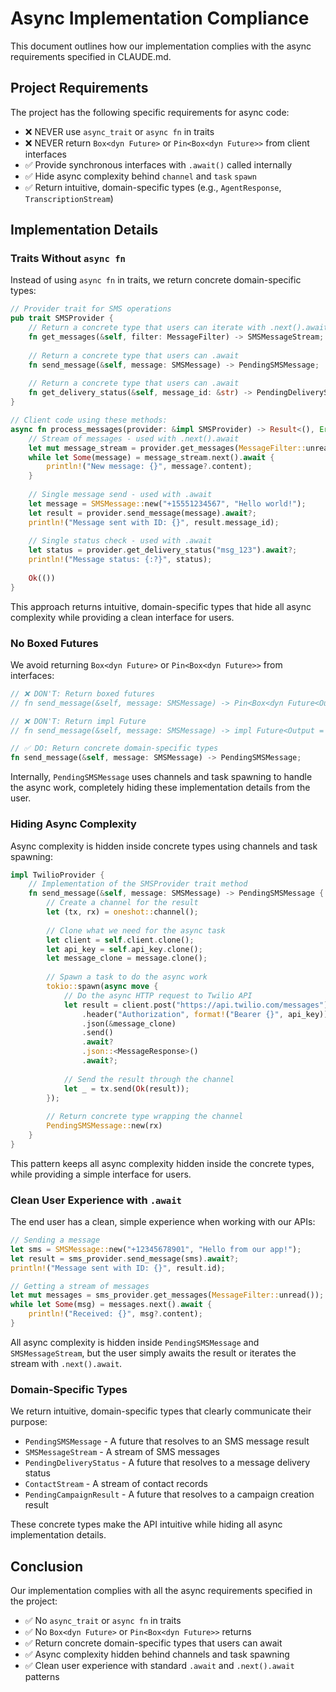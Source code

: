 # Async Implementation Compliance

This document outlines how our implementation complies with the async requirements specified in CLAUDE.md.

## Project Requirements

The project has the following specific requirements for async code:

- ❌ NEVER use `async_trait` or `async fn` in traits
- ❌ NEVER return `Box<dyn Future>` or `Pin<Box<dyn Future>>` from client interfaces
- ✅ Provide synchronous interfaces with `.await()` called internally
- ✅ Hide async complexity behind `channel` and `task` `spawn`
- ✅ Return intuitive, domain-specific types (e.g., `AgentResponse`, `TranscriptionStream`)

## Implementation Details

### Traits Without `async fn`

Instead of using `async fn` in traits, we return concrete domain-specific types:

```rust
// Provider trait for SMS operations
pub trait SMSProvider {
    // Return a concrete type that users can iterate with .next().await
    fn get_messages(&self, filter: MessageFilter) -> SMSMessageStream;
    
    // Return a concrete type that users can .await
    fn send_message(&self, message: SMSMessage) -> PendingSMSMessage;
    
    // Return a concrete type that users can .await
    fn get_delivery_status(&self, message_id: &str) -> PendingDeliveryStatus;
}

// Client code using these methods:
async fn process_messages(provider: &impl SMSProvider) -> Result<(), Error> {
    // Stream of messages - used with .next().await
    let mut message_stream = provider.get_messages(MessageFilter::unread());
    while let Some(message) = message_stream.next().await {
        println!("New message: {}", message?.content);
    }
    
    // Single message send - used with .await
    let message = SMSMessage::new("+15551234567", "Hello world!");
    let result = provider.send_message(message).await?;
    println!("Message sent with ID: {}", result.message_id);
    
    // Single status check - used with .await
    let status = provider.get_delivery_status("msg_123").await?;
    println!("Message status: {:?}", status);
    
    Ok(())
}
```

This approach returns intuitive, domain-specific types that hide all async complexity while providing a clean interface for users.

### No Boxed Futures

We avoid returning `Box<dyn Future>` or `Pin<Box<dyn Future>>` from interfaces:

```rust
// ❌ DON'T: Return boxed futures
// fn send_message(&self, message: SMSMessage) -> Pin<Box<dyn Future<Output = Result<MessageResponse, Error>> + Send>>;

// ❌ DON'T: Return impl Future
// fn send_message(&self, message: SMSMessage) -> impl Future<Output = Result<MessageResponse, Error>> + Send;

// ✅ DO: Return concrete domain-specific types
fn send_message(&self, message: SMSMessage) -> PendingSMSMessage;
```

Internally, `PendingSMSMessage` uses channels and task spawning to handle the async work, completely hiding these implementation details from the user.

### Hiding Async Complexity

Async complexity is hidden inside concrete types using channels and task spawning:

```rust
impl TwilioProvider {
    // Implementation of the SMSProvider trait method
    fn send_message(&self, message: SMSMessage) -> PendingSMSMessage {
        // Create a channel for the result
        let (tx, rx) = oneshot::channel();
        
        // Clone what we need for the async task
        let client = self.client.clone();
        let api_key = self.api_key.clone();
        let message_clone = message.clone();
        
        // Spawn a task to do the async work
        tokio::spawn(async move {
            // Do the async HTTP request to Twilio API
            let result = client.post("https://api.twilio.com/messages")
                .header("Authorization", format!("Bearer {}", api_key))
                .json(&message_clone)
                .send()
                .await?
                .json::<MessageResponse>()
                .await?;
                
            // Send the result through the channel
            let _ = tx.send(Ok(result));
        });
        
        // Return concrete type wrapping the channel
        PendingSMSMessage::new(rx)
    }
}
```

This pattern keeps all async complexity hidden inside the concrete types, while providing a simple interface for users.

### Clean User Experience with `.await`

The end user has a clean, simple experience when working with our APIs:

```rust
// Sending a message
let sms = SMSMessage::new("+12345678901", "Hello from our app!");
let result = sms_provider.send_message(sms).await?;
println!("Message sent with ID: {}", result.id);

// Getting a stream of messages
let mut messages = sms_provider.get_messages(MessageFilter::unread());
while let Some(msg) = messages.next().await {
    println!("Received: {}", msg?.content);
}
```

All async complexity is hidden inside `PendingSMSMessage` and `SMSMessageStream`, but the user simply awaits the result or iterates the stream with `.next().await`.

### Domain-Specific Types

We return intuitive, domain-specific types that clearly communicate their purpose:

- `PendingSMSMessage` - A future that resolves to an SMS message result
- `SMSMessageStream` - A stream of SMS messages
- `PendingDeliveryStatus` - A future that resolves to a message delivery status
- `ContactStream` - A stream of contact records
- `PendingCampaignResult` - A future that resolves to a campaign creation result

These concrete types make the API intuitive while hiding all async implementation details.

## Conclusion

Our implementation complies with all the async requirements specified in the project:

- ✅ No `async_trait` or `async fn` in traits
- ✅ No `Box<dyn Future>` or `Pin<Box<dyn Future>>` returns
- ✅ Return concrete domain-specific types that users can await
- ✅ Async complexity hidden behind channels and task spawning
- ✅ Clean user experience with standard `.await` and `.next().await` patterns